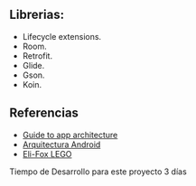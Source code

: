
## Librerias: ##

- Lifecycle extensions.
- Room.
- Retrofit.
- Glide.
- Gson.
- Koin.


## Referencias ##

- [Guide to app architecture](https://developer.android.com/jetpack/guide)
- [Arquitectura Android](https://github.com/Eli-Fox/LEGO-Catalog)
- [Eli-Fox LEGO ](https://proandroiddev.com/android-architecture-starring-kotlin-coroutines-jetpack-mvvm-room-paging-retrofit-and-dagger-7749b2bae5f7)

Tiempo de Desarrollo para este proyecto
3 días


